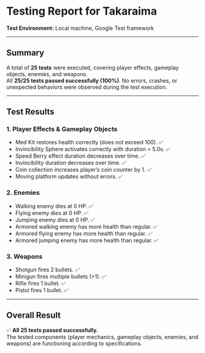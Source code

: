 # Testing Report for Takaraima

**Test Environment:** Local machine, Google Test framework  

---

## Summary

A total of **25 tests** were executed, covering player effects, gameplay objects, enemies, and weapons.  
All **25/25 tests passed successfully (100%)**. No errors, crashes, or unexpected behaviors were observed during the test execution.  

---

## Test Results

### 1. Player Effects & Gameplay Objects
- Med Kit restores health correctly (does not exceed 100). ✅  
- Invincibility Sphere activates correctly with duration = 5.0s. ✅  
- Speed Berry effect duration decreases over time. ✅  
- Invincibility duration decreases over time. ✅  
- Coin collection increases player’s coin counter by 1. ✅  
- Moving platform updates without errors. ✅  

### 2. Enemies
- Walking enemy dies at 0 HP. ✅  
- Flying enemy dies at 0 HP. ✅  
- Jumping enemy dies at 0 HP. ✅  
- Armored walking enemy has more health than regular. ✅  
- Armored flying enemy has more health than regular. ✅  
- Armored jumping enemy has more health than regular. ✅  

### 3. Weapons
- Shotgun fires 2 bullets. ✅  
- Minigun fires multiple bullets (>1). ✅  
- Rifle fires 1 bullet. ✅  
- Pistol fires 1 bullet. ✅  

---

## Overall Result

✅ **All 25 tests passed successfully.**  
The tested components (player mechanics, gameplay objects, enemies, and weapons) are functioning according to specifications.  
